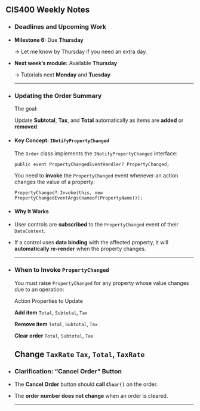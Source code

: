 ## CIS400 Weekly Notes
- ### Deadlines and Upcoming Work
- **Milestone 6:** Due **Thursday**
  
  → Let me know by Thursday if you need an extra day.
- **Next week’s module:** Available **Thursday**
  
  → Tutorials next **Monday** and **Tuesday**
  
  
  ---
- ### Updating the Order Summary
  
  The goal:
  
  Update **Subtotal**, **Tax**, and **Total** automatically as items are **added** or **removed**.
- #### Key Concept:  `INotifyPropertyChanged`
  
  The `Order` class implements the `INotifyPropertyChanged` interface:
  
  ```
  public event PropertyChangedEventHandler? PropertyChanged;
  ```
  
  You need to **invoke** the `PropertyChanged` event whenever an action changes the value of a property:
  
  ```
  PropertyChanged?.Invoke(this, new PropertyChangedEventArgs(nameof(PropertyName)));
  ```
- #### Why It Works
- User controls are **subscribed** to the `PropertyChanged` event of their `DataContext`.
- If a control uses **data binding** with the affected property, it will **automatically re-render** when the property changes.
  
  ---
- ### When to Invoke  `PropertyChanged`
  
  You must raise `PropertyChanged` for any property whose value changes due to an operation:
  
  Action 
  Properties to Update 
  
  **Add item** 
  `Total`, `Subtotal`, `Tax` 
  
  **Remove item** 
  `Total`, `Subtotal`, `Tax` 
  
  **Clear order** 
  `Total`, `Subtotal`, `Tax` 
  
  **Change `TaxRate`** 
  `Tax`, `Total`, `TaxRate` 
  ---
- ### Clarification: “Cancel Order” Button
- The **Cancel Order** button should **call `Clear()`** on the order.
- The **order number does not change** when an order is cleared.
  
  ---
